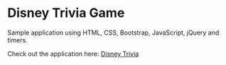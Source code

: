 # Disney Trivia Game

Sample application using HTML, CSS, Bootstrap, JavaScript, jQuery and timers.

Check out the application here: [Disney Trivia](https://triviagame-ia.herokuapp.com/)